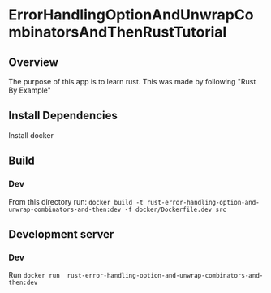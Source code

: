 # ErrorHandlingOptionAndUnwrapCombinatorsAndThenRustTutorial

## Overview
The purpose of this app is to learn rust. This was made by following "Rust By Example"

## Install Dependencies
Install docker

## Build
### Dev
From this directory run: `docker build -t rust-error-handling-option-and-unwrap-combinators-and-then:dev -f docker/Dockerfile.dev src`

## Development server
### Dev
Run `docker run  rust-error-handling-option-and-unwrap-combinators-and-then:dev`